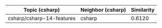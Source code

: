 | Topic (csharp) | Neighbor (csharp) | Similarity |
|-------------|-------------------|------------|
| csharp/csharp-14-features | csharp | 0.6120 |
